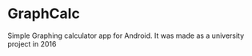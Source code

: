 # GraphCalc
Simple Graphing calculator app for Android. It was made as a university project in 2016
